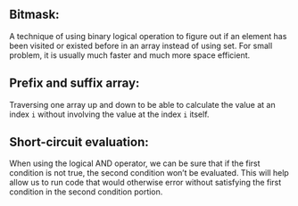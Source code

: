 ## Bitmask:
A technique of using binary logical operation to figure out if an element has been visited or existed before in an array instead of using set. For small problem, it is usually much faster and much more space efficient.

## Prefix and suffix array:
Traversing one array up and down to be able to calculate the value at an index `i` without involving the value at the index `i` itself.

## Short-circuit evaluation: 
When using the logical AND operator, we can be sure that if the first condition is not true, the second condition won’t be evaluated. This will help allow us to run code that would otherwise error without satisfying the first condition in the second condition portion.

